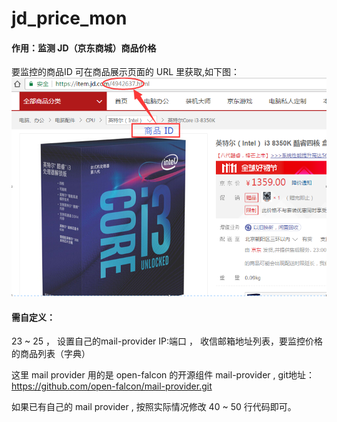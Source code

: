 # jd_price_mon

#### 作用：监测 JD（京东商城）商品价格

要监控的商品ID 可在商品展示页面的 URL 里获取,如下图：
![image](https://github.com/gujifly/jd_price_mon/blob/master/resources/%E5%95%86%E5%93%81ID%E8%8E%B7%E5%8F%96.png)

#### 需自定义：
23 ~ 25 ， 设置自己的mail-provider IP:端口 ， 收信邮箱地址列表，要监控价格的商品列表（字典）

这里 mail provider 用的是 open-falcon 的开源组件 mail-provider , git地址： https://github.com/open-falcon/mail-provider.git

如果已有自己的 mail provider , 按照实际情况修改 40 ~ 50 行代码即可。


